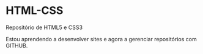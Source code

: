 # HTML-CSS
 Repositório de HTML5 e CSS3

Estou aprendendo a desenvolver sites e agora a gerenciar repositórios com GITHUB.